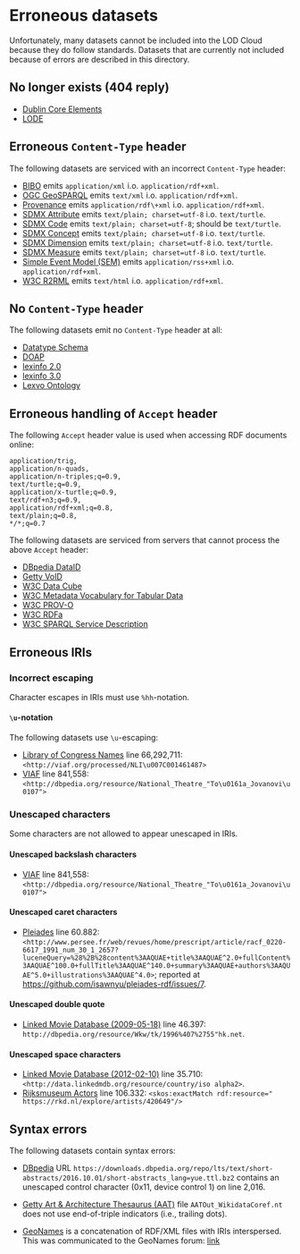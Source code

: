 # Erroneous datasets

Unfortunately, many datasets cannot be included into the LOD Cloud
because they do follow standards.  Datasets that are currently not
included because of errors are described in this directory.

## No longer exists (404 reply)

  - [Dublin Core Elements](dce.json)
  - [LODE](lode.json)

## Erroneous `Content-Type` header

The following datasets are serviced with an incorrect `Content-Type`
header:

  - [BIBO](bibo.json) emits `application/xml`
    i.o. `application/rdf+xml`.
  - [OGC GeoSPARQL](geo.json) emits `text/xml` i.o.
    `application/rdf+xml`.
  - [Provenance](provenance.json) emits `application/rdf\+xml` i.o.
    `application/rdf+xml`.
  - [SDMX Attribute](sdmx-attribute.json) emits `text/plain;
    charset=utf-8` i.o. `text/turtle`.
  - [SDMX Code](sdmx-code.json) emits `text/plain; charset=utf-8`;
    should be `text/turtle`.
  - [SDMX Concept](sdmx-concept.json) emits `text/plain;
    charset=utf-8` i.o. `text/turtle`.
  - [SDMX Dimension](sdmx-dimension.json) emits `text/plain;
    charset=utf-8` i.o. `text/turtle`.
  - [SDMX Measure](sdmx-measure.json) emits `text/plain;
    charset=utf-8` i.o. `text/turtle`.
  - [Simple Event Model (SEM)](sem.json) emits `application/rss+xml`
    i.o. `application/rdf+xml`.
  - [W3C R2RML](rr.json) emits `text/html` i.o. `application/rdf+xml`.

## No `Content-Type` header

The following datasets emit no `Content-Type` header at all:

  - [Datatype Schema](dtype.json)
  - [DOAP](doap.json)
  - [lexinfo 2.0](lexinfo@2.0.json)
  - [lexinfo 3.0](lexinfo@3.0.json)
  - [Lexvo Ontology](lvont.json)

## Erroneous handling of `Accept` header

The following `Accept` header value is used when accessing RDF
documents online:

```
application/trig,
application/n-quads,
application/n-triples;q=0.9,
text/turtle;q=0.9,
application/x-turtle;q=0.9,
text/rdf+n3;q=0.9,
application/rdf+xml;q=0.8,
text/plain;q=0.8,
*/*;q=0.7
```

The following datasets are serviced from servers that cannot process
the above `Accept` header:

  - [DBpedia DataID](dataid.json)
  - [Getty VoID](getty-void.json)
  - [W3C Data Cube](qb.json)
  - [W3C Metadata Vocabulary for Tabular Data](csvw.json)
  - [W3C PROV-O](prov.json)
  - [W3C RDFa](rdfa.json)
  - [W3C SPARQL Service Description](sd.json)

## Erroneous IRIs

### Incorrect escaping

Character escapes in IRIs must use `%hh`-notation.

#### `\u`-notation

The following datasets use `\u`-escaping:

  - [Library of Congress Names](loc-names.json) line 66,292,711:
    `<http://viaf.org/processed/NLI\u007C001461487>`
  - [VIAF](viaf.json) line 841,558:
    `<http://dbpedia.org/resource/National_Theatre_"To\u0161a_Jovanovi\u0107">`

### Unescaped characters

Some characters are not allowed to appear unescaped in IRIs.

#### Unescaped backslash characters

  - [VIAF](viaf.json) line 841,558:
    `<http://dbpedia.org/resource/National_Theatre_"To\u0161a_Jovanovi\u0107">`

#### Unescaped caret characters

  - [Pleiades](pleiades.json) line 60.882:
    `<http://www.persee.fr/web/revues/home/prescript/article/racf_0220-6617_1991_num_30_1_2657?luceneQuery=%28%2B%28content%3AAQUAE+title%3AAQUAE^2.0+fullContent%3AAQUAE^100.0+fullTitle%3AAQUAE^140.0+summary%3AAQUAE+authors%3AAQUAE^5.0+illustrations%3AAQUAE^4.0>`;
    reported at <https://github.com/isawnyu/pleiades-rdf/issues/7>.

#### Unescaped double quote

  - [Linked Movie Database (2009-05-18)](linkedmdb@2009-05-18.json)
    line 46.397:
    `http://dbpedia.org/resource/Wkw/tk/1996%407%2755"hk.net`.

#### Unescaped space characters

  - [Linked Movie Database (2012-02-10)](linkedmdb@2012-02-10.json)
    line 35.710: `<http://data.linkedmdb.org/resource/country/iso
    alpha2>`.
  - [Rijksmuseum Actors](actors.json) line 106.332: `<skos:exactMatch
    rdf:resource=" https://rkd.nl/explore/artists/420649"/>`

## Syntax errors

The following datasets contain syntax errors:

  - [DBpedia](dbpedia@2019-08-30.json) URL
    `https://downloads.dbpedia.org/repo/lts/text/short-abstracts/2016.10.01/short-abstracts_lang=yue.ttl.bz2`
    contains an unescaped control character (0x11, device control 1)
    on line 2,016.

  - [Getty Art & Architecture Thesaurus (AAT)](aat.json) file
    `AATOut_WikidataCoref.nt` does not use end-of-triple indicators
    (i.e., trailing dots).

  - [GeoNames](geonames.json) is a concatenation of RDF/XML files with
    IRIs interspersed.  This was communicated to the GeoNames forum:
    [link](http://forum.geonames.org/gforum/forums/show/4.page)

